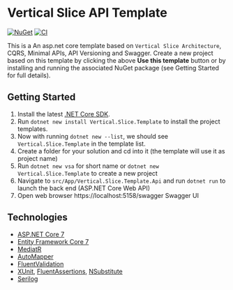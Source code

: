 # Vertical Slice API Template
[![NuGet](https://img.shields.io/nuget/v/Vertical.Slice.Template?style=flat-square)](https://www.nuget.org/packages/Vertical.Slice.Template)
[![CI](https://img.shields.io/github/actions/workflow/status/mehdihadeli/vertical-slice-api-template/dotnet.yml?style=flat-square)](https://github.com/mehdihadeli/vertical-slice-api-template/actions/workflows/dotnet.yml) 

This is a An asp.net core template based on `Vertical Slice Architecture`, CQRS, Minimal APIs, API Versioning and Swagger. Create a new project based on this template by clicking the above **Use this template** button or by installing and running the associated NuGet package (see Getting Started for full details). 


## Getting Started
1. Install the latest [.NET Core SDK](https://dot.net).
2. Run `dotnet new install Vertical.Slice.Template` to install the project templates.
3. Now with running `dotnet new --list`, we should see `Vertical.Slice.Template` in the template list.
4. Create a folder for your solution and cd into it (the template will use it as project name)
5. Run `dotnet new vsa` for short name or `dotnet new Vertical.Slice.Template` to create a new project
6. Navigate to `src/App/Vertical.Slice.Template.Api` and run `dotnet run` to launch the back end (ASP.NET Core Web API)
7. Open web browser https://localhost:5158/swagger Swagger UI

## Technologies
* [ASP.NET Core 7](https://docs.microsoft.com/en-us/aspnet/core/introduction-to-aspnet-core)
* [Entity Framework Core 7](https://docs.microsoft.com/en-us/ef/core/)
* [MediatR](https://github.com/jbogard/MediatR)
* [AutoMapper](https://github.com/AutoMapper/AutoMapper)
* [FluentValidation](https://fluentvalidation.net/)
* [XUnit](https://github.com/xunit/xunit), [FluentAssertions](https://fluentassertions.com/), [NSubstitute](https://github.com/nsubstitute/NSubstitute)
* [Serilog](https://serilog.net/)


